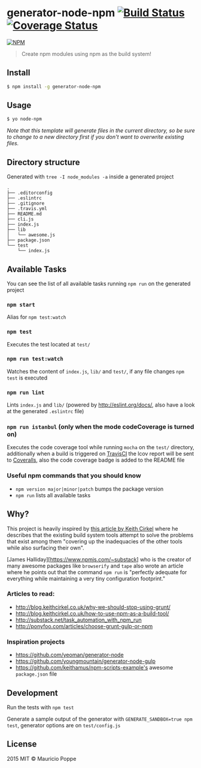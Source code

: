 # generator-node-npm [![Build Status][travis-image]][travis-url]  [![Coverage Status][coveralls-image]][coveralls-url]

[![NPM][npm-image]][npm-url]

> Create npm modules using npm as the build system!

## Install

```sh
$ npm install -g generator-node-npm
```

## Usage

```sh
$ yo node-npm
```

*Note that this template will generate files in the current directory, so be sure to change to a
new directory first if you don't want to overwrite existing files.*

## Directory structure

Generated with `tree -I node_modules -a` inside a generated project

```
.
├── .editorconfig
├── .eslintrc
├── .gitignore
├── .travis.yml
├── README.md
├── cli.js
├── index.js
├── lib
│   └── awesome.js
├── package.json
└── test
    └── index.js
```

## Available Tasks

You can see the list of all available tasks running `npm run` on the generated project

### `npm start`

Alias for `npm test:watch`

### `npm test`

Executes the test located at `test/`

### `npm run test:watch`

Watches the content of `index.js`, `lib/` and `test/`, if any file changes `npm test` is executed

### `npm run lint`

Lints `index.js` and `lib/` (powered by http://eslint.org/docs/, also have a look at the generated `.eslintrc` file)

### `npm run istanbul` (only when the mode codeCoverage is turned on)

Executes the code coverage tool while running `mocha` on the `test/` directory, additionally when a
build is triggered on [TravisCI](https://travis-ci.org) the lcov report will be sent to
[Coveralls](https://coveralls.io/), also the code coverage badge is added to the README file

### Useful npm commands that you should know

- `npm version major|minor|patch` bumps the package version
- `npm run` lists all available tasks

## Why?

This project is heavily inspired by [this article by Keith Cirkel][stop-using-grunt-gulp] where he describes that
the existing build system tools attempt to solve the problems that exist among them "covering up the inadequacies
of the other tools while also surfacing their own".

[James Halliday][https://www.npmjs.com/~substack] who is the creator of many awesome packages like `browserify` and
`tape` also wrote an article where he points out that the command `npm run` is "perfectly adequate for everything
while maintaining a very tiny configuration footprint."

### Articles to read:

- http://blog.keithcirkel.co.uk/why-we-should-stop-using-grunt/
- http://blog.keithcirkel.co.uk/how-to-use-npm-as-a-build-tool/
- http://substack.net/task_automation_with_npm_run
- http://ponyfoo.com/articles/choose-grunt-gulp-or-npm

### Inspiration projects

- https://github.com/yeoman/generator-node
- https://github.com/youngmountain/generator-node-gulp
- https://github.com/keithamus/npm-scripts-example's awesome `package.json` file

## Development

Run the tests with `npm test`

Generate a sample output of the generator with `GENERATE_SANDBOX=true npm test`, generator options
are on `test/config.js`

## License

2015 MIT © Mauricio Poppe

[npm-image]: https://nodei.co/npm/generator-node-npm.png?downloads=true
[npm-url]: https://npmjs.org/package/generator-node-npm
[travis-image]: https://travis-ci.org/maurizzzio/generator-node-npm.svg?branch=master
[travis-url]: https://travis-ci.org/maurizzzio/generator-node-npm
[coveralls-image]: https://coveralls.io/repos/maurizzzio/generator-node-npm/badge.svg
[coveralls-url]: https://coveralls.io/r/maurizzzio/generator-node-npm
[stop-using-grunt-gulp]: http://blog.keithcirkel.co.uk/why-we-should-stop-using-grunt/

